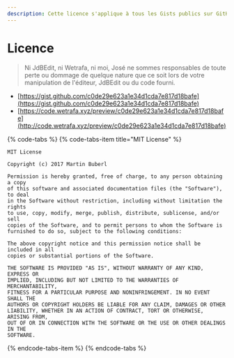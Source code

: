 ```yaml
---
description: Cette licence s'applique à tous les Gists publics sur GitHub.
---
```


# Licence

> Ni JdBEdit, ni Wetrafa, ni moi, José ne sommes responsables de toute perte ou dommage de quelque nature que ce soit lors de votre manipulation de l'éditeur, JdBEdit ou du code fourni.

* [https://gist.github.com/c0de29e623a1e34d1cda7e817d18bafe](https://gist.github.com/c0de29e623a1e34d1cda7e817d18bafe)
* [https://code.wetrafa.xyz/preview/c0de29e623a1e34d1cda7e817d18bafe](http://code.wetrafa.xyz/preview/c0de29e623a1e34d1cda7e817d18bafe)

{% code-tabs %}
{% code-tabs-item title="MIT License" %}
```text
MIT License

Copyright (c) 2017 Martin Buberl

Permission is hereby granted, free of charge, to any person obtaining a copy
of this software and associated documentation files (the "Software"), to deal
in the Software without restriction, including without limitation the rights
to use, copy, modify, merge, publish, distribute, sublicense, and/or sell
copies of the Software, and to permit persons to whom the Software is
furnished to do so, subject to the following conditions:

The above copyright notice and this permission notice shall be included in all
copies or substantial portions of the Software.

THE SOFTWARE IS PROVIDED "AS IS", WITHOUT WARRANTY OF ANY KIND, EXPRESS OR
IMPLIED, INCLUDING BUT NOT LIMITED TO THE WARRANTIES OF MERCHANTABILITY,
FITNESS FOR A PARTICULAR PURPOSE AND NONINFRINGEMENT. IN NO EVENT SHALL THE
AUTHORS OR COPYRIGHT HOLDERS BE LIABLE FOR ANY CLAIM, DAMAGES OR OTHER
LIABILITY, WHETHER IN AN ACTION OF CONTRACT, TORT OR OTHERWISE, ARISING FROM,
OUT OF OR IN CONNECTION WITH THE SOFTWARE OR THE USE OR OTHER DEALINGS IN THE
SOFTWARE.
```
{% endcode-tabs-item %}
{% endcode-tabs %}

